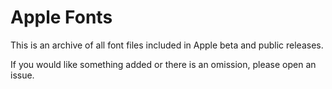 # Apple Fonts

This is an archive of all font files included in Apple
beta and public releases.

If you would like something added or there is an omission,
please open an issue.
